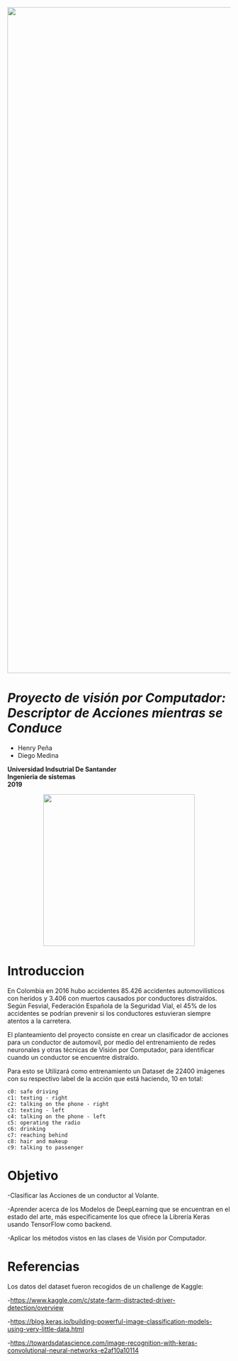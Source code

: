<p align="center"><img src="https://storage.googleapis.com/kaggle-competitions/kaggle/5048/media/drivers_statefarm.png" width="1500" heigth="500"></p>


# _Proyecto de visión por Computador: Descriptor de Acciones mientras se Conduce_
- Henry Peña
- Diego Medina


**Universidad Indsutrial De Santander** </br>
**Ingenieria de sistemas**</br>
**2019**</br>
<p align="center"><img src="http://garza.uis.edu.co/idayregreso/images/logoUIS.jpg" width="342" heigth="166"></p>


# Introduccion

En Colombia en 2016 hubo accidentes 85.426 accidentes automovilísticos con heridos y 3.406 con muertos causados por conductores distraídos. Según Fesvial, Federación Española de la Seguridad Vial, el 45% de los accidentes se podrían prevenir si los conductores estuvieran siempre atentos a la carretera.

El planteamiento del proyecto consiste en crear un clasificador de acciones para un conductor de automovil, por medio del entrenamiento de redes neuronales y otras técnicas de Visión por Computador, para identificar cuando un conductor se encuentre distraído.

Para esto se Utilizará como entrenamiento un Dataset de 22400 imágenes con su respectivo label de la acción que está haciendo, 10 en total:

    c0: safe driving
    c1: texting - right
    c2: talking on the phone - right
    c3: texting - left
    c4: talking on the phone - left
    c5: operating the radio
    c6: drinking
    c7: reaching behind
    c8: hair and makeup
    c9: talking to passenger





# Objetivo

-Clasificar las Acciones de un conductor al Volante.

-Aprender acerca de los Modelos de DeepLearning que se encuentran en el estado del arte, más especificamente los que ofrece la Librería Keras usando TensorFlow como backend.

-Aplicar los métodos vistos en las clases de Visión por Computador.

# Referencias
Los datos del dataset fueron recogidos de un challenge de Kaggle:

-https://www.kaggle.com/c/state-farm-distracted-driver-detection/overview

-https://blog.keras.io/building-powerful-image-classification-models-using-very-little-data.html

-https://towardsdatascience.com/image-recognition-with-keras-convolutional-neural-networks-e2af10a10114
